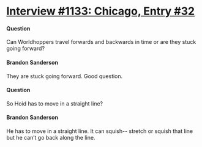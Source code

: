 # [Interview #1133: Chicago, Entry #32](https://www.theoryland.com/intvmain.php?i=1133#32)

#### Question

Can Worldhoppers travel forwards and backwards in time or are they stuck going forward?

#### Brandon Sanderson

They are stuck going forward. Good question.

#### Question

So Hoid has to move in a straight line?

#### Brandon Sanderson

He has to move in a straight line. It can squish-- stretch or squish that line but he can’t go back along the line.

